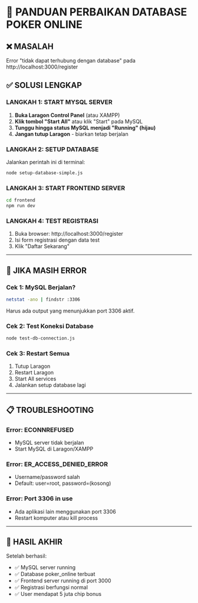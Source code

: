 # 🔧 PANDUAN PERBAIKAN DATABASE POKER ONLINE

## ❌ MASALAH
Error "tidak dapat terhubung dengan database" pada http://localhost:3000/register

## ✅ SOLUSI LENGKAP

### LANGKAH 1: START MYSQL SERVER
1. **Buka Laragon Control Panel** (atau XAMPP)
2. **Klik tombol "Start All"** atau klik "Start" pada MySQL
3. **Tunggu hingga status MySQL menjadi "Running" (hijau)**
4. **Jangan tutup Laragon** - biarkan tetap berjalan

### LANGKAH 2: SETUP DATABASE
Jalankan perintah ini di terminal:
```bash
node setup-database-simple.js
```

### LANGKAH 3: START FRONTEND SERVER
```bash
cd frontend
npm run dev
```

### LANGKAH 4: TEST REGISTRASI
1. Buka browser: http://localhost:3000/register
2. Isi form registrasi dengan data test
3. Klik "Daftar Sekarang"

---

## 🚨 JIKA MASIH ERROR

### Cek 1: MySQL Berjalan?
```bash
netstat -ano | findstr :3306
```
Harus ada output yang menunjukkan port 3306 aktif.

### Cek 2: Test Koneksi Database
```bash
node test-db-connection.js
```

### Cek 3: Restart Semua
1. Tutup Laragon
2. Restart Laragon
3. Start All services
4. Jalankan setup database lagi

---

## 📋 TROUBLESHOOTING

### Error: ECONNREFUSED
- MySQL server tidak berjalan
- Start MySQL di Laragon/XAMPP

### Error: ER_ACCESS_DENIED_ERROR
- Username/password salah
- Default: user=root, password=(kosong)

### Error: Port 3306 in use
- Ada aplikasi lain menggunakan port 3306
- Restart komputer atau kill process

---

## 🎯 HASIL AKHIR
Setelah berhasil:
- ✅ MySQL server running
- ✅ Database poker_online terbuat
- ✅ Frontend server running di port 3000
- ✅ Registrasi berfungsi normal
- ✅ User mendapat 5 juta chip bonus
